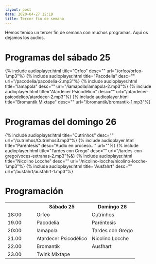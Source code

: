 ```yaml
---
layout: post
date: 2020-04-27 12:19
title: Tercer fin de semana
---
```


Hemos tenido un tercer fin de semana con muchos programas. Aquí os dejamos los audios. 

<!--more-->


# Programas del sábado 25
{% include audioplayer.html title="Orfeo" desc="" url="/orfeo/orfeo-1.mp3"%}
{% include audioplayer.html title="Pacodelia" desc="" url="/pacodelia/pacodelia-2.mp3"%}
{% include audioplayer.html title="Iamapola" desc="" url="/iamapola/iamapola-2.mp3"%}
{% include audioplayer.html title="Atardecer Psicodélico" desc="" url="/atardecer-psicodelico/atardecer-2.mp3"%}
{% include audioplayer.html title="Bromantik Mixtape" desc="" url="/bromantik/bromantik-1.mp3"%}

# Programas del domingo 26
{% include audioplayer.html title="Cutrinhos" desc="" url="/cutrinhos/Cutrinhos3.mp3"%}
{% include audioplayer.html title="Paréntesis" desc="Audio en proceso..." url=""%}
{% include audioplayer.html title="Tardes con Grego" desc="" url="/tardes-con-grego/voces-extranas-2.mp3"%&}
{% include audioplayer.html title="Nicolino Locche" desc="" url="/nicolino-locche/nicolino-locche-1.mp3"%}
{% include audioplayer.html title="Ausfahrt" desc="" url="/ausfahrt/ausfahrt-1.mp3"%}


# Programación
<div class="tablecontainer">
<table>
    <tr>
     <th style="width:80px;"></th>
    <th>Sábado 25<br></th>
    <th>Domingo 26<br></th>
  </tr>
  <tr>
    <td>18:00</td>
    <td>Orfeo</td>
    <td>Cutrinhos</td>
  </tr>
  <tr>
    <td>19.00</td>
    <td>Pacodelia</td>
    <td>Paréntesis</td>
  </tr>
  <tr>
    <td>20:00</td>
    <td>Iamapola</td>
    <td>Tardes con Grego</td>
  </tr>
  <tr>
   <td>21.00</td>
   <td>Atardecer Psicodélico</td>
   <td>Nicolino Locche</td>
  </tr>
  <tr>
    <td>22.00</td>
    <td>Bromantik</td>
    <td>Ausfhart</td>
  </tr>
  <tr>
  <td>23.00</td>
  <td>Twink Mixtape</td>
  <td></td>
  </tr>
</table>

</div>
